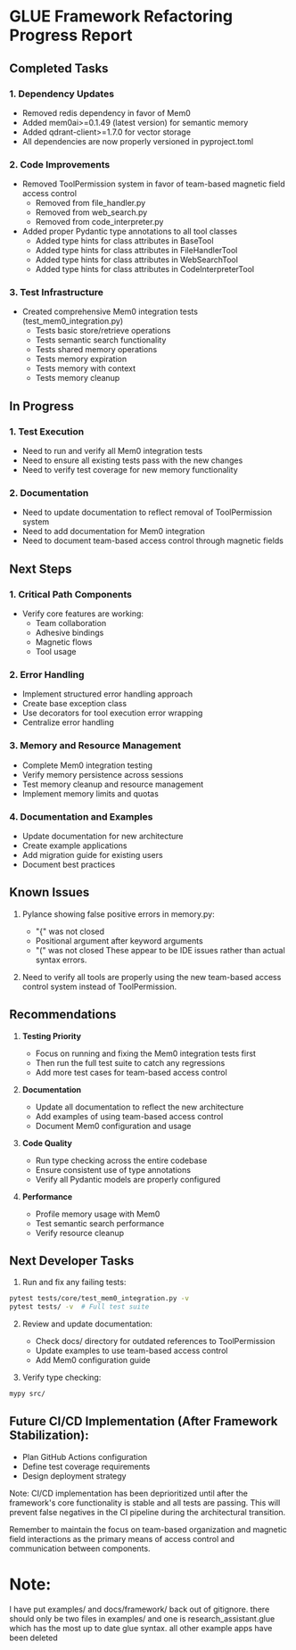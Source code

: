 # GLUE Framework Refactoring Progress Report

## Completed Tasks

### 1. Dependency Updates
- Removed redis dependency in favor of Mem0
- Added mem0ai>=0.1.49 (latest version) for semantic memory
- Added qdrant-client>=1.7.0 for vector storage
- All dependencies are now properly versioned in pyproject.toml

### 2. Code Improvements
- Removed ToolPermission system in favor of team-based magnetic field access control
  - Removed from file_handler.py
  - Removed from web_search.py
  - Removed from code_interpreter.py
- Added proper Pydantic type annotations to all tool classes
  - Added type hints for class attributes in BaseTool
  - Added type hints for class attributes in FileHandlerTool
  - Added type hints for class attributes in WebSearchTool
  - Added type hints for class attributes in CodeInterpreterTool

### 3. Test Infrastructure
- Created comprehensive Mem0 integration tests (test_mem0_integration.py)
  - Tests basic store/retrieve operations
  - Tests semantic search functionality
  - Tests shared memory operations
  - Tests memory expiration
  - Tests memory with context
  - Tests memory cleanup

## In Progress

### 1. Test Execution
- Need to run and verify all Mem0 integration tests
- Need to ensure all existing tests pass with the new changes
- Need to verify test coverage for new memory functionality

### 2. Documentation
- Need to update documentation to reflect removal of ToolPermission system
- Need to add documentation for Mem0 integration
- Need to document team-based access control through magnetic fields

## Next Steps

### 1. Critical Path Components
- Verify core features are working:
  - Team collaboration
  - Adhesive bindings
  - Magnetic flows
  - Tool usage

### 2. Error Handling
- Implement structured error handling approach
- Create base exception class
- Use decorators for tool execution error wrapping
- Centralize error handling

### 3. Memory and Resource Management
- Complete Mem0 integration testing
- Verify memory persistence across sessions
- Test memory cleanup and resource management
- Implement memory limits and quotas

### 4. Documentation and Examples
- Update documentation for new architecture
- Create example applications
- Add migration guide for existing users
- Document best practices

## Known Issues

1. Pylance showing false positive errors in memory.py:
   - "{" was not closed
   - Positional argument after keyword arguments
   - "(" was not closed
   These appear to be IDE issues rather than actual syntax errors.

2. Need to verify all tools are properly using the new team-based access control system instead of ToolPermission.

## Recommendations

1. **Testing Priority**
   - Focus on running and fixing the Mem0 integration tests first
   - Then run the full test suite to catch any regressions
   - Add more test cases for team-based access control

2. **Documentation**
   - Update all documentation to reflect the new architecture
   - Add examples of using team-based access control
   - Document Mem0 configuration and usage

3. **Code Quality**
   - Run type checking across the entire codebase
   - Ensure consistent use of type annotations
   - Verify all Pydantic models are properly configured

4. **Performance**
   - Profile memory usage with Mem0
   - Test semantic search performance
   - Verify resource cleanup

## Next Developer Tasks

1. Run and fix any failing tests:
```bash
pytest tests/core/test_mem0_integration.py -v
pytest tests/ -v  # Full test suite
```

2. Review and update documentation:
   - Check docs/ directory for outdated references to ToolPermission
   - Update examples to use team-based access control
   - Add Mem0 configuration guide

3. Verify type checking:
```bash
mypy src/
```

##  Future CI/CD Implementation (After Framework Stabilization):
   - Plan GitHub Actions configuration
   - Define test coverage requirements
   - Design deployment strategy
   
Note: CI/CD implementation has been deprioritized until after the framework's core functionality is stable and all tests are passing. This will prevent false negatives in the CI pipeline during the architectural transition.

Remember to maintain the focus on team-based organization and magnetic field interactions as the primary means of access control and communication between components.

# Note:

I have put examples/  and docs/framework/ back out of gitignore. there should only be two files in examples/ and one is research_assistant.glue which has the most up to date glue syntax. all other example apps have been deleted
